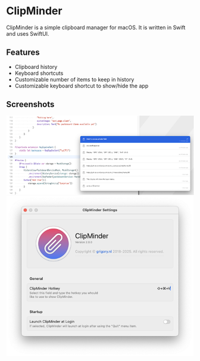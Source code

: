 # ClipMinder

ClipMinder is a simple clipboard manager for macOS. It is written in Swift and uses SwiftUI.

## Features

- Clipboard history
- Keyboard shortcuts
- Customizable number of items to keep in history
- Customizable keyboard shortcut to show/hide the app

## Screenshots

![screenshot](./docs/assets/screenshot.png)
![settings](./docs/assets/settings.png)
